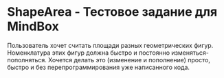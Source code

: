 ShapeArea - Тестовое задание для MindBox
=======================================================

Пользователь хочет считать площади разных геометрических фигур.
Номенклатура этих фигур должна быстро и постоянно изменяться-пополняться.
Хочется делать это (изменение и пополнение) просто, быстро и без 
перепрограммирования уже написанного кода.

